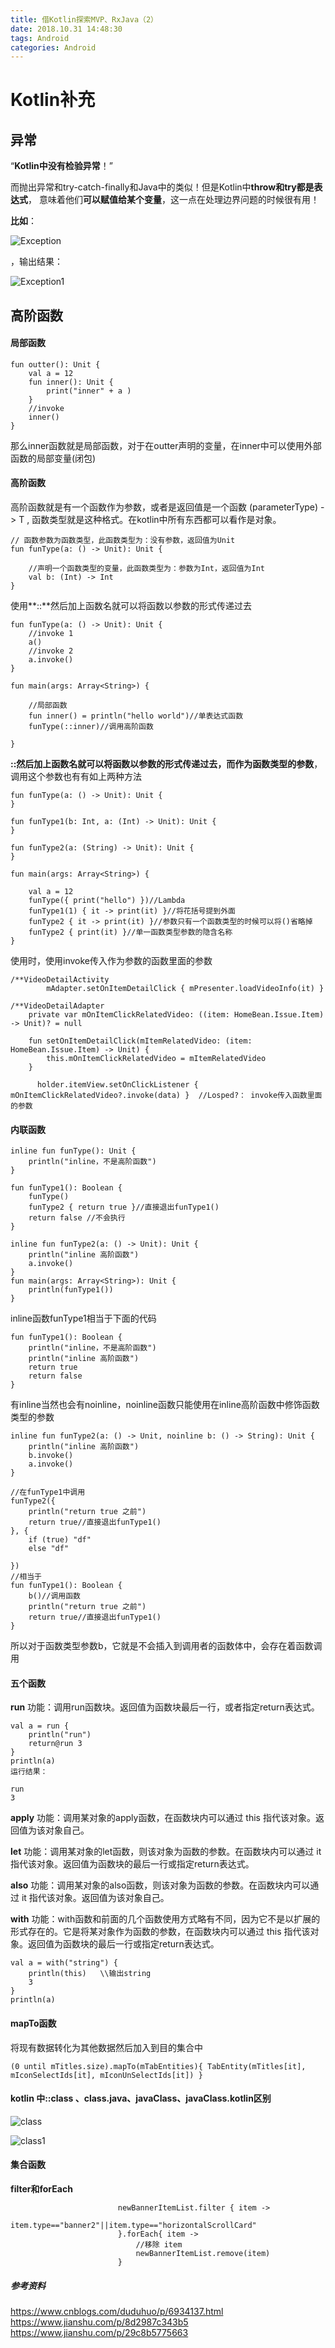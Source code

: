 ```yaml
---
title: 借Kotlin探索MVP、RxJava（2）
date: 2018.10.31 14:48:30
tags: Android
categories: Android
---
```



# Kotlin补充

## 异常
“**Kotlin中没有检验异常**！”

而抛出异常和try-catch-finally和Java中的类似！但是Kotlin中**throw和try都是表达式**，
意味着他们**可以赋值给某个变量**，这一点在处理边界问题的时候很有用！

**比如**：

![Exception](/images/借Kotlin探索MVP、RxJava/Exception.jpg)

，输出结果：

![Exception1](/images/借Kotlin探索MVP、RxJava/Exception1.jpg)

## 高阶函数
#### 局部函数

```
fun outter(): Unit {
    val a = 12
    fun inner(): Unit {
        print("inner" + a )
    }
    //invoke
    inner()
}
```
那么inner函数就是局部函数，对于在outter声明的变量，在inner中可以使用外部函数的局部变量(闭包)

#### 高阶函数

高阶函数就是有一个函数作为参数，或者是返回值是一个函数
(parameterType) -> T , 函数类型就是这种格式。在kotlin中所有东西都可以看作是对象。
```
// 函数参数为函数类型，此函数类型为：没有参数，返回值为Unit
fun funType(a: () -> Unit): Unit {

    //声明一个函数类型的变量，此函数类型为：参数为Int，返回值为Int
    val b: (Int) -> Int
}
```
使用**::**然后加上函数名就可以将函数以参数的形式传递过去
```
fun funType(a: () -> Unit): Unit {
    //invoke 1
    a()
    //invoke 2
    a.invoke()
}

fun main(args: Array<String>) {

    //局部函数
    fun inner() = println("hello world")//单表达式函数
    funType(::inner)//调用高阶函数

}
```
**::**然后加上函数名就可以将函数以参数的形式传递过去，而作为**函数类型的参数**，调用这个参数也有有如上两种方法

```
fun funType(a: () -> Unit): Unit {
}

fun funType1(b: Int, a: (Int) -> Unit): Unit {
}

fun funType2(a: (String) -> Unit): Unit {
}

fun main(args: Array<String>) {

    val a = 12
    funType({ print("hello") })//Lambda
    funType1(1) { it -> print(it) }//将花括号提到外面
    funType2 { it -> print(it) }//参数只有一个函数类型的时候可以将()省略掉
    funType2 { print(it) }//单一函数类型参数的隐含名称
}
```
使用时，使用invoke传入作为参数的函数里面的参数
```
/**VideoDetailActivity
        mAdapter.setOnItemDetailClick { mPresenter.loadVideoInfo(it) }
```

```
/**VideoDetailAdapter
    private var mOnItemClickRelatedVideo: ((item: HomeBean.Issue.Item) -> Unit)? = null

    fun setOnItemDetailClick(mItemRelatedVideo: (item: HomeBean.Issue.Item) -> Unit) {
        this.mOnItemClickRelatedVideo = mItemRelatedVideo
    }

      holder.itemView.setOnClickListener { mOnItemClickRelatedVideo?.invoke(data) }  //Losped?： invoke传入函数里面的参数
```
#### 内联函数

```
inline fun funType(): Unit {
    println("inline，不是高阶函数")
}

fun funType1(): Boolean {
    funType()
    funType2 { return true }//直接退出funType1()
    return false //不会执行
}

inline fun funType2(a: () -> Unit): Unit {
    println("inline 高阶函数")
    a.invoke()
}   
fun main(args: Array<String>): Unit {
    println(funType1())
}

```
inline函数funType1相当于下面的代码
```
fun funType1(): Boolean {
    println("inline，不是高阶函数")
    println("inline 高阶函数")
    return true
    return false
}
```
有inline当然也会有noinline，noinline函数只能使用在inline高阶函数中修饰函数类型的参数
```
inline fun funType2(a: () -> Unit, noinline b: () -> String): Unit {
    println("inline 高阶函数")
    b.invoke()
    a.invoke()
}

//在funType1中调用
funType2({
    println("return true 之前")
    return true//直接退出funType1()
}, {
    if (true) "df"
    else "df"

})
//相当于
fun funType1(): Boolean {
    b()//调用函数
    println("return true 之前")
    return true//直接退出funType1()
}
```
所以对于函数类型参数b，它就是不会插入到调用者的函数体中，会存在着函数调用

#### 五个函数
**run**
功能：调用run函数块。返回值为函数块最后一行，或者指定return表达式。
```
val a = run {
    println("run")
    return@run 3
}
println(a)
运行结果：

run
3
```

**apply**
功能：调用某对象的apply函数，在函数块内可以通过 this 指代该对象。返回值为该对象自己。

**let**
功能：调用某对象的let函数，则该对象为函数的参数。在函数块内可以通过 it 指代该对象。返回值为函数块的最后一行或指定return表达式。

**also**
功能：调用某对象的also函数，则该对象为函数的参数。在函数块内可以通过 it 指代该对象。返回值为该对象自己。

**with**
功能：with函数和前面的几个函数使用方式略有不同，因为它不是以扩展的形式存在的。它是将某对象作为函数的参数，在函数块内可以通过 this 指代该对象。返回值为函数块的最后一行或指定return表达式。
```
val a = with("string") {
    println(this)   \\输出string
    3
}
println(a)
```
#### mapTo函数
将现有数据转化为其他数据然后加入到目的集合中
```
(0 until mTitles.size).mapTo(mTabEntities){ TabEntity(mTitles[it], mIconSelectIds[it], mIconUnSelectIds[it]) }
```
#### kotlin 中::class 、class.java、javaClass、javaClass.kotlin区别

![class](/images/借Kotlin探索MVP、RxJava/class.jpg)

![class1](/images/借Kotlin探索MVP、RxJava/class1.jpg)

#### 集合函数
**filter和forEach**
```
                        newBannerItemList.filter { item ->
                            item.type=="banner2"||item.type=="horizontalScrollCard"
                        }.forEach{ item ->
                            //移除 item
                            newBannerItemList.remove(item)
                        }
```


##### 参考资料
https://www.cnblogs.com/duduhuo/p/6934137.html
https://www.jianshu.com/p/8d2987c343b5
https://www.jianshu.com/p/29c8b5775663

